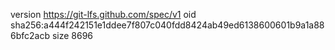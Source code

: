 version https://git-lfs.github.com/spec/v1
oid sha256:a444f242151e1ddee7f807c040fdd8424ab49ed6138600601b9a1a886bfc2acb
size 8696
